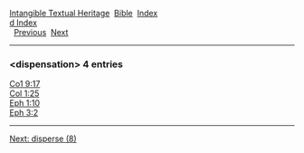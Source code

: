 [Intangible Textual Heritage](../../index)  [Bible](../index) 
[Index](index)   
[d Index](_d_)  
  [Previous](c03235)  [Next](c03237) 

------------------------------------------------------------------------

### &lt;dispensation&gt; 4 entries

[Co1 9:17](../kjv/co1009.htm#017)  
[Col 1:25](../kjv/col001.htm#025)  
[Eph 1:10](../kjv/eph001.htm#010)  
[Eph 3:2](../kjv/eph003.htm#002)  

------------------------------------------------------------------------

[Next: disperse (8)](c03237)
